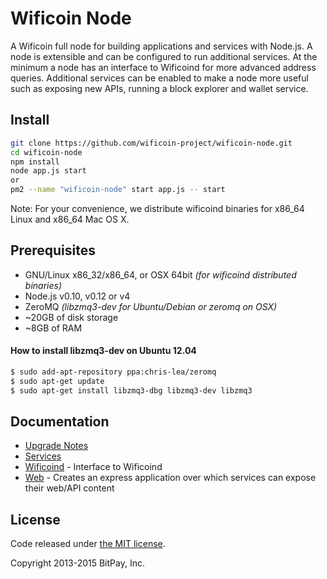 Wificoin Node
============

A Wificoin full node for building applications and services with Node.js. A node is extensible and can be configured to run additional services. At the minimum a node has an interface to Wificoind for more advanced address queries. Additional services can be enabled to make a node more useful such as exposing new APIs, running a block explorer and wallet service.

## Install

```bash
git clone https://github.com/wificoin-project/wificoin-node.git
cd wificoin-node
npm install
node app.js start
or
pm2 --name "wificoin-node" start app.js -- start
```

Note: For your convenience, we distribute wificoind binaries for x86_64 Linux and x86_64 Mac OS X. 

## Prerequisites

- GNU/Linux x86_32/x86_64, or OSX 64bit *(for wificoind distributed binaries)*
- Node.js v0.10, v0.12 or v4
- ZeroMQ *(libzmq3-dev for Ubuntu/Debian or zeromq on OSX)*
- ~20GB of disk storage
- ~8GB of RAM
#### How to install libzmq3-dev on Ubuntu 12.04
```bash
$ sudo add-apt-repository ppa:chris-lea/zeromq
$ sudo apt-get update
$ sudo apt-get install libzmq3-dbg libzmq3-dev libzmq3
```

## Documentation

- [Upgrade Notes](docs/upgrade.md)
- [Services](docs/services.md)
- [Wificoind](docs/services/wificoind.md) - Interface to Wificoind
- [Web](docs/services/web.md) - Creates an express application over which services can expose their web/API content

## License

Code released under [the MIT license](https://github.com/wificoin-project/wificoin-node/blob/master/LICENSE).

Copyright 2013-2015 BitPay, Inc.
